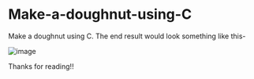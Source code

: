 # Make-a-doughnut-using-C

Make a doughnut using C. The end result would look something like this-

![image](https://user-images.githubusercontent.com/89985177/174652020-058775ef-4000-4ac1-a3cb-f921a7a42e9b.png)


Thanks for reading!!
